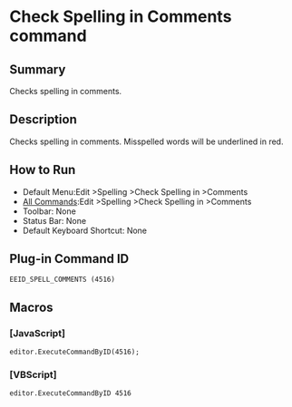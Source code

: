 # Check Spelling in Comments command

## Summary

Checks spelling in comments.

## Description

Checks spelling in comments. Misspelled words will be underlined in red.

## How to Run

- Default Menu:Edit \>Spelling \>Check Spelling in \>Comments
- [All Commands](../tools/all_commands):Edit \>Spelling \>Check Spelling in \>Comments
- Toolbar: None
- Status Bar: None
- Default Keyboard Shortcut: None

## Plug-in Command ID

```
EEID_SPELL_COMMENTS (4516)```

## Macros

### \[JavaScript\]

```
editor.ExecuteCommandByID(4516);
```

### \[VBScript\]

```
editor.ExecuteCommandByID 4516
```

